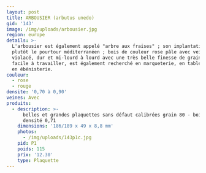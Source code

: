 ```yaml
---
layout: post
title: ARBOUSIER (arbutus unedo)
gid: '143'
image: /img/uploads/arbousier.jpg
region: europe
details: >-
  L'arbousier est également appelé "arbre aux fraises" ; son implantation est
  plutôt le pourtour méditerranéen ; bois de couleur rose pâle avec veines rouge
  violacé, dur et mi-lourd à lourd avec une très belle finesse de grain ; il est
  facile à travailler, est également recherché en marqueterie, en tabletterie et
  en ébénisterie.
couleur:
  - rose
  - rouge
densite: '0,70 à 0,90'
veines: Avec
produits:
  - description: >-
      belles et grandes plaquettes sans défaut calibrées grain 80 - bois dur,
      densité 0,71
    dimensions: '186/189 x 49 x 8,8 mm'
    photos:
      - /img/uploads/143p1c.jpg
    pid: P1
    poids: 115
    prix: '12.30'
    type: Plaquette
---
```


